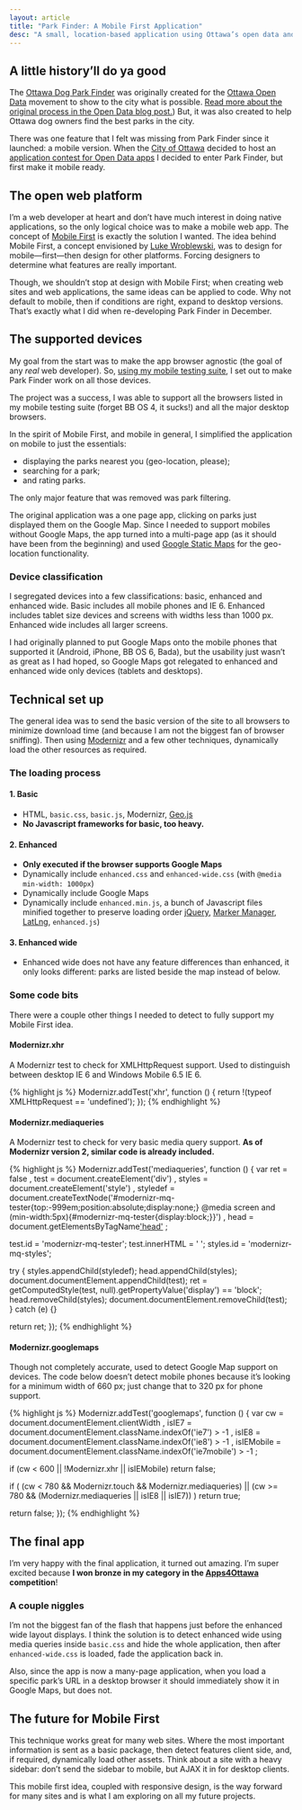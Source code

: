 ```yaml
---
layout: article
title: "Park Finder: A Mobile First Application"
desc: "A small, location-based application using Ottawa’s open data and mobile first ideas."
---
```


## A little history’ll do ya good

The [Ottawa Dog Park Finder](http://parkfinder.ottawadogblog.ca/) was originally created for the [Ottawa Open Data](http://opendataottawa.ca/) movement to show to the city what is possible. [Read more about the original process in the Open Data blog post.](/articles/open-data-ottawa)) But, it was also created to help Ottawa dog owners find the best parks in the city.

There was one feature that I felt was missing from Park Finder since it launched: a mobile version. When the [City of Ottawa](http://ottawa.ca/) decided to host an [application contest for Open Data apps](http://apps4ottawa.ca/) I decided to enter Park Finder, but first make it mobile ready.

## The open web platform

I’m a web developer at heart and don’t have much interest in doing native applications, so the only logical choice was to make a mobile web app. The concept of [Mobile First](http://www.lukew.com/ff/entry.asp?933) is exactly the solution I wanted. The idea behind Mobile First, a concept envisioned by [Luke Wroblewski](http://www.lukew.com/), was to design for mobile—first—then design for other platforms. Forcing designers to determine what features are really important.

Though, we shouldn’t stop at design with Mobile First; when creating web sites and web applications, the same ideas can be applied to code. Why not default to mobile, then if conditions are right, expand to desktop versions. That’s exactly what I did when re-developing Park Finder in December.

## The supported devices

My goal from the start was to make the app browser agnostic (the goal of any *real* web developer). So, [using my mobile testing suite](/articles/mobile-testing-suite/), I set out to make Park Finder work on all those devices.

The project was a success, I was able to support all the browsers listed in my mobile testing suite (forget BB OS 4, it sucks!) and all the major desktop browsers.

In the spirit of Mobile First, and mobile in general, I simplified the application on mobile to just the essentials:

- displaying the parks nearest you (geo-location, please);
- searching for a park;
- and rating parks.

The only major feature that was removed was park filtering.

The original application was a one page app, clicking on parks just displayed them on the Google Map. Since I needed to support mobiles without Google Maps, the app turned into a multi-page app (as it should have been from the beginning) and used [Google Static Maps](http://code.google.com/apis/maps/documentation/staticmaps/) for the geo-location functionality.

### Device classification

I segregated devices into a few classifications: basic, enhanced and enhanced wide. Basic includes all mobile phones and IE 6. Enhanced includes tablet size devices and screens with widths less than 1000 px. Enhanced wide includes all larger screens.

I had originally planned to put Google Maps onto the mobile phones that supported it (Android, iPhone, BB OS 6, Bada), but the usability just wasn’t as great as I had hoped, so Google Maps got relegated to enhanced and enhanced wide only devices (tablets and desktops).

## Technical set up

The general idea was to send the basic version of the site to all browsers to minimize download time (and because I am not the biggest fan of browser sniffing). Then using [Modernizr](http://www.modernizr.com/) and a few other techniques, dynamically load the other resources as required.

### The loading process

#### 1. Basic

- HTML, `basic.css`, `basic.js`, Modernizr, [Geo.js](http://code.google.com/p/geo-location-javascript/)
- **No Javascript frameworks for basic, too heavy.**

#### 2. Enhanced

- **Only executed if the browser supports Google Maps**
- Dynamically include `enhanced.css` and `enhanced-wide.css` (with `@media min-width: 1000px`)
- Dynamically include Google Maps
- Dynamically include `enhanced.min.js`, a bunch of Javascript files minified together to preserve loading order [jQuery](http://jquery.com), [Marker Manager](http://code.google.com/p/google-maps-utility-library-v3/), [LatLng](http://www.movable-type.co.uk/scripts/latlong.html), <code>enhanced.js</code>)

#### 3. Enhanced wide

- Enhanced wide does not have any feature differences than enhanced, it only looks different: parks are listed beside the map instead of below.

### Some code bits

There were a couple other things I needed to detect to fully support my Mobile First idea.

#### Modernizr.xhr

A Modernizr test to check for XMLHttpRequest support. Used to distinguish between desktop IE 6 and Windows Mobile 6.5 IE 6.

{% highlight js %}
Modernizr.addTest('xhr', function () {
  return !(typeof XMLHttpRequest == 'undefined');
});
{% endhighlight %}

#### Modernizr.mediaqueries

A Modernizr test to check for very basic media query support. **As of Modernizr version 2, similar code is already included.**

{% highlight js %}
Modernizr.addTest('mediaqueries', function () {
  var ret = false
    , test = document.createElement('div')
    , styles = document.createElement('style')
    , styledef = document.createTextNode('#modernizr-mq-tester{top:-999em;position:absolute;display:none;} @media screen and (min-width:5px){#modernizr-mq-tester{display:block;}}')
    , head = document.getElementsByTagName['head'](0)
  ;

  test.id = 'modernizr-mq-tester';
  test.innerHTML = '&nbsp;';
  styles.id = 'modernizr-mq-styles';

  try {
    styles.appendChild(styledef);
    head.appendChild(styles);
    document.documentElement.appendChild(test);
    ret = getComputedStyle(test, null).getPropertyValue('display') == 'block';
    head.removeChild(styles);
    document.documentElement.removeChild(test);
  } catch (e) {}

  return ret;
});
{% endhighlight %}

#### Modernizr.googlemaps

Though not completely accurate, used to detect Google Map support on devices. The code below doesn’t detect mobile phones because it’s looking for a minimum width of 660 px; just change that to 320 px for phone support.

{% highlight js %}
Modernizr.addTest('googlemaps', function () {
  var cw = document.documentElement.clientWidth
    , isIE7 = document.documentElement.className.indexOf('ie7') > -1
    , isIE8 = document.documentElement.className.indexOf('ie8') > -1
    , isIEMobile = document.documentElement.className.indexOf('ie7mobile') > -1
  ;

  if (cw < 600 || !Modernizr.xhr || isIEMobile) return false;

  if (
    (cw < 780 && Modernizr.touch && Modernizr.mediaqueries)
    || (cw >= 780 && (Modernizr.mediaqueries || isIE8 || isIE7))
  ) return true;

  return false;
});
{% endhighlight %}

## The final app

I’m very happy with the final application, it turned out amazing. I’m super excited because **I won bronze in my category in the [Apps4Ottawa](http://apps4ottawa.ca/) competition**!

### A couple niggles

I’m not the biggest fan of the flash that happens just before the enhanced wide layout displays. I think the solution is to detect enhanced wide using media queries inside <code>basic.css</code> and hide the whole application, then after <code>enhanced-wide.css</code> is loaded, fade the application back in.

Also, since the app is now a many-page application, when you load a specific park’s URL in a desktop browser it should immediately show it in Google Maps, but does not.

## The future for Mobile First

This technique works great for many web sites. Where the most important information is sent as a basic package, then detect features client side, and, if required, dynamically load other assets. Think about a site with a heavy sidebar: don’t send the sidebar to mobile, but AJAX it in for desktop clients.

This mobile first idea, coupled with responsive design, is the way forward for many sites and is what I am exploring on all my future projects.
